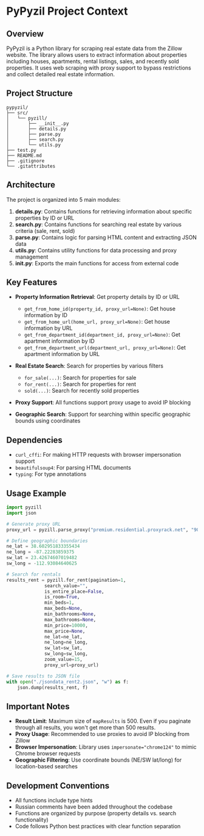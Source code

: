 # PyPyzil Project Context

## Overview
PyPyzil is a Python library for scraping real estate data from the Zillow website. The library allows users to extract information about properties including houses, apartments, rental listings, sales, and recently sold properties. It uses web scraping with proxy support to bypass restrictions and collect detailed real estate information.

## Project Structure
```
pypyzil/
├── src/
│   └── pyzill/
│       ├── __init__.py
│       ├── details.py
│       ├── parse.py
│       ├── search.py
│       └── utils.py
├── test.py
├── README.md
├── .gitignore
└── .gitattributes
```

## Architecture
The project is organized into 5 main modules:

1. **details.py**: Contains functions for retrieving information about specific properties by ID or URL
2. **search.py**: Contains functions for searching real estate by various criteria (sale, rent, sold)
3. **parse.py**: Contains logic for parsing HTML content and extracting JSON data
4. **utils.py**: Contains utility functions for data processing and proxy management
5. **__init__.py**: Exports the main functions for access from external code

## Key Features
- **Property Information Retrieval**: Get property details by ID or URL
  - `get_from_home_id(property_id, proxy_url=None)`: Get house information by ID
  - `get_from_home_url(home_url, proxy_url=None)`: Get house information by URL
  - `get_from_department_id(department_id, proxy_url=None)`: Get apartment information by ID
  - `get_from_department_url(department_url, proxy_url=None)`: Get apartment information by URL

- **Real Estate Search**: Search for properties by various filters
  - `for_sale(...)`: Search for properties for sale
  - `for_rent(...)`: Search for properties for rent
  - `sold(...)`: Search for recently sold properties

- **Proxy Support**: All functions support proxy usage to avoid IP blocking

- **Geographic Search**: Support for searching within specific geographic bounds using coordinates

## Dependencies
- `curl_cffi`: For making HTTP requests with browser impersonation support
- `beautifulsoup4`: For parsing HTML documents
- `typing`: For type annotations

## Usage Example
```python
import pyzill
import json

# Generate proxy URL
proxy_url = pyzill.parse_proxy("premium.residential.proxyrack.net", "9000", "masamasa-country-US", "G7NR8PY-6UUOGDK-B3KHXDU-JLMUNR7-IXHHRVL-0N0MR6S-AX0ESBN")

# Define geographic boundaries
ne_lat = 38.602951833355434
ne_long = -87.22283859375
sw_lat = 23.42674607019482
sw_long = -112.93084640625

# Search for rentals
results_rent = pyzill.for_rent(pagination=1,
              search_value="",
              is_entire_place=False,
              is_room=True,
              min_beds=1,
              max_beds=None,
              min_bathrooms=None,
              max_bathrooms=None,
              min_price=10000,
              max_price=None,
              ne_lat=ne_lat,
              ne_long=ne_long,
              sw_lat=sw_lat,
              sw_long=sw_long,
              zoom_value=15,
              proxy_url=proxy_url)

# Save results to JSON file
with open("./jsondata_rent2.json", "w") as f:
    json.dump(results_rent, f)
```

## Important Notes
- **Result Limit**: Maximum size of `mapResults` is 500. Even if you paginate through all results, you won't get more than 500 results.
- **Proxy Usage**: Recommended to use proxies to avoid IP blocking from Zillow
- **Browser Impersonation**: Library uses `impersonate="chrome124"` to mimic Chrome browser requests
- **Geographic Filtering**: Use coordinate bounds (NE/SW lat/long) for location-based searches

## Development Conventions
- All functions include type hints
- Russian comments have been added throughout the codebase
- Functions are organized by purpose (property details vs. search functionality)
- Code follows Python best practices with clear function separation